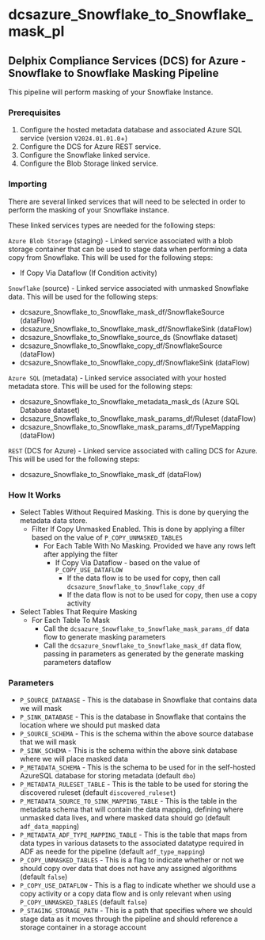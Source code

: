 # dcsazure_Snowflake_to_Snowflake_mask_pl
## Delphix Compliance Services (DCS) for Azure - Snowflake to Snowflake Masking Pipeline

This pipeline will perform masking of your Snowflake Instance.

### Prerequisites
1. Configure the hosted metadata database and associated Azure SQL service (version `V2024.01.01.0`+)
1. Configure the DCS for Azure REST service.
1. Configure the Snowflake linked service.
1. Configure the Blob Storage linked service.

### Importing
There are several linked services that will need to be selected in order to perform the masking of your Snowflake
instance.

These linked services types are needed for the following steps:

`Azure Blob Storage` (staging) - Linked service associated with a blob storage container that can be used to stage data
when performing a data copy from Snowflake. This will be used for the following steps:
* If Copy Via Dataflow (If Condition activity)

`Snowflake` (source) - Linked service associated with unmasked Snowflake data. This will be used for the following
steps:
* dcsazure_Snowflake_to_Snowflake_mask_df/SnowflakeSource (dataFlow)
* dcsazure_Snowflake_to_Snowflake_mask_df/SnowflakeSink (dataFlow)
* dcsazure_Snowflake_to_Snowflake_source_ds (Snowflake dataset)
* dcsazure_Snowflake_to_Snowflake_copy_df/SnowflakeSource (dataFlow)
* dcsazure_Snowflake_to_Snowflake_copy_df/SnowflakeSink (dataFlow)

`Azure SQL` (metadata) - Linked service associated with your hosted metadata store. This will be used for the following
steps:
* dcsazure_Snowflake_to_Snowflake_metadata_mask_ds (Azure SQL Database dataset)
* dcsazure_Snowflake_to_Snowflake_mask_params_df/Ruleset (dataFlow)
* dcsazure_Snowflake_to_Snowflake_mask_params_df/TypeMapping (dataFlow)

`REST` (DCS for Azure) - Linked service associated with calling DCS for Azure. This will be used for the following
steps:
* dcsazure_Snowflake_to_Snowflake_mask_df (dataFlow)

### How It Works
* Select Tables Without Required Masking. This is done by querying the metadata data store.
  * Filter If Copy Unmasked Enabled. This is done by applying a filter based on the value of `P_COPY_UNMASKED_TABLES`
    * For Each Table With No Masking. Provided we have any rows left after applying the filter
      * If Copy Via Dataflow - based on the value of `P_COPY_USE_DATAFLOW`
        * If the data flow is to be used for copy, then call `dcsazure_Snowflake_to_Snowflake_copy_df`
        * If the data flow is not to be used for copy, then use a copy activity
* Select Tables That Require Masking
  * For Each Table To Mask
    * Call the `dcsazure_Snowflake_to_Snowflake_mask_params_df` data flow to generate masking parameters
    *  Call the `dcsazure_Snowflake_to_Snowflake_mask_df` data flow, passing in parameters as generated by
       the generate masking parameters dataflow

### Parameters

* `P_SOURCE_DATABASE` - This is the database in Snowflake that contains data we will mask
* `P_SINK_DATABASE` - This is the database in Snowflake that contains the location where we should put masked data
* `P_SOURCE_SCHEMA` - This is the schema within the above source database that we will mask
* `P_SINK_SCHEMA` - This is the schema within the above sink database where we will place masked data
* `P_METADATA_SCHEMA` - This is the schema to be used for in the self-hosted AzureSQL database for storing metadata
(default `dbo`)
* `P_METADATA_RULESET_TABLE` - This is the table to be used for storing the discovered ruleset
    (default `discovered_ruleset`)
* `P_METADATA_SOURCE_TO_SINK_MAPPING_TABLE` - This is the table in the metadata schema that will contain the data
mapping, defining where unmasked data lives, and where masked data should go (default `adf_data_mapping`)
* `P_METADATA_ADF_TYPE_MAPPING_TABLE` - This is the table that maps from data types in various datasets to the
associated datatype required in ADF as neede for the pipeline (default `adf_type_mapping`)
* `P_COPY_UNMASKED_TABLES` - This is a flag to indicate whether or not we should copy over data that does not have any
assigned algorithms (default `false`)
* `P_COPY_USE_DATAFLOW` - This is a flag to indicate whether we should use a copy activity or a copy data flow and is
only relevant when using `P_COPY_UNMASKED_TABLES` (default `false`)
* `P_STAGING_STORAGE_PATH` - This is a path that specifies where we should stage data as it moves through the pipeline
and should reference a storage container in a storage account

